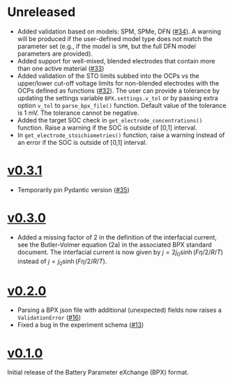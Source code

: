 # Unreleased

- Added validation based on models: SPM, SPMe, DFN ([#34](https://github.com/pybamm-team/BPX/pull/34)). A warning will be produced if the user-defined model type does not match the parameter set (e.g., if the model is `SPM`, but the full DFN model parameters are provided).
- Added support for well-mixed, blended electrodes that contain more than one active material ([#33](https://github.com/pybamm-team/BPX/pull/33))
- Added validation of the STO limits subbed into the OCPs vs the upper/lower cut-off voltage limits for non-blended electrodes with the OCPs defined as functions ([#32](https://github.com/FaradayInstitution/BPX/pull/32)). The user can provide a tolerance by updating the settings variable `BPX.settings.v_tol` or by passing extra option `v_tol` to `parse_bpx_file()` function. Default value of the tolerance is 1 mV. The tolerance cannot be negative.
- Added the target SOC check in `get_electrode_concentrations()` function. Raise a warning if the SOC is outside of [0,1] interval.
- In `get_electrode_stoichiometries()` function, raise a warning instead of an error if the SOC is outside of [0,1] interval.

# [v0.3.1](https://github.com/pybamm-team/BPX/releases/tag/v0.3.1)

- Temporarily pin Pydantic version ([#35](https://github.com/pybamm-team/BPX/pull/35))

# [v0.3.0](https://github.com/pybamm-team/BPX/releases/tag/v0.3.0)

- Added a missing factor of 2 in the definition of the interfacial current, see the Butler-Volmer equation (2a) in the associated BPX standard document. The interfacial current is now given by $j=2j_0\sinh(F\eta/2/R/T)$ instead of $j=j_0\sinh(F\eta/2/R/T)$.

# [v0.2.0](https://github.com/pybamm-team/BPX/releases/tag/v0.2.0)

- Parsing a BPX json file with additional (unexpected) fields now raises a `ValidationError` ([#16](https://github.com/pybamm-team/BPX/pull/16))
- Fixed a bug in the experiment schema ([#13](https://github.com/pybamm-team/BPX/pull/13))

# [v0.1.0](https://github.com/pybamm-team/BPX/releases/tag/v0.1.0)

Initial release of the Battery Parameter eXchange (BPX) format.
